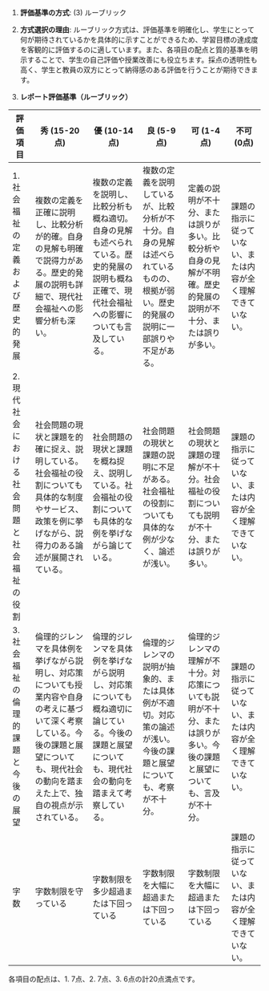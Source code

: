 1. **評価基準の方式**: (3) ルーブリック

2. **方式選択の理由**: ルーブリック方式は、評価基準を明確化し、学生にとって何が期待されているかを具体的に示すことができるため、学習目標の達成度を客観的に評価するのに適しています。また、各項目の配点と質的基準を明示することで、学生の自己評価や授業改善にも役立ちます。採点の透明性も高く、学生と教員の双方にとって納得感のある評価を行うことが期待できます。

3. **レポート評価基準（ルーブリック）**

| 評価項目 | 秀 (15-20点) | 優 (10-14点) | 良 (5-9点) | 可 (1-4点) | 不可 (0点) |
|---|---|---|---|---|---|
| 1. 社会福祉の定義および歴史的発展 | 複数の定義を正確に説明し、比較分析が的確。自身の見解も明確で説得力がある。歴史的発展の説明も詳細で、現代社会福祉への影響分析も深い。 | 複数の定義を説明し、比較分析も概ね適切。自身の見解も述べられている。歴史的発展の説明も概ね正確で、現代社会福祉への影響についても言及している。 | 複数の定義を説明しているが、比較分析が不十分。自身の見解は述べられているものの、根拠が弱い。歴史的発展の説明に一部誤りや不足がある。 | 定義の説明が不十分、または誤りが多い。比較分析や自身の見解が不明確。歴史的発展の説明が不十分、または誤りが多い。 | 課題の指示に従っていない、または内容が全く理解できていない。 |
| 2. 現代社会における社会問題と社会福祉の役割 | 社会問題の現状と課題を的確に捉え、説明している。社会福祉の役割についても具体的な制度やサービス、政策を例に挙げながら、説得力のある論述が展開されている。 | 社会問題の現状と課題を概ね捉え、説明している。社会福祉の役割についても具体的な例を挙げながら論じている。 | 社会問題の現状と課題の説明に不足がある。社会福祉の役割についても具体的な例が少なく、論述が浅い。 | 社会問題の現状と課題の理解が不十分。社会福祉の役割についても説明が不十分、または誤りが多い。 | 課題の指示に従っていない、または内容が全く理解できていない。 |
| 3. 社会福祉の倫理的課題と今後の展望 | 倫理的ジレンマを具体例を挙げながら説明し、対応策についても授業内容や自身の考えに基づいて深く考察している。今後の課題と展望についても、現代社会の動向を踏まえた上で、独自の視点が示されている。 | 倫理的ジレンマを具体例を挙げながら説明し、対応策についても概ね適切に論じている。今後の課題と展望についても、現代社会の動向を踏まえて考察している。 | 倫理的ジレンマの説明が抽象的、または具体例が不適切。対応策の論述が浅い。今後の課題と展望についても、考察が不十分。 | 倫理的ジレンマの理解が不十分。対応策についても説明が不十分、または誤りが多い。今後の課題と展望についても、言及が不十分。 | 課題の指示に従っていない、または内容が全く理解できていない。 |
| 字数 | 字数制限を守っている | 字数制限を多少超過または下回っている | 字数制限を大幅に超過または下回っている | 字数制限を大幅に超過または下回っている | 課題の指示に従っていない、または内容が全く理解できていない。 |


各項目の配点は、1. 7点、2. 7点、3. 6点の計20点満点です。

